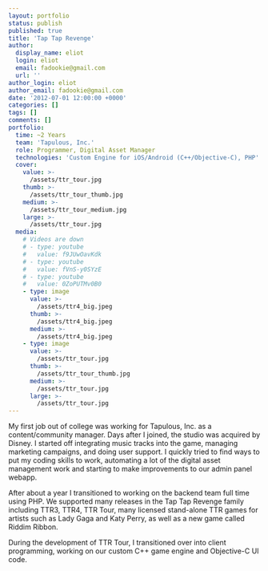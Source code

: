 ```yaml
---
layout: portfolio
status: publish
published: true
title: 'Tap Tap Revenge'
author:
  display_name: eliot
  login: eliot
  email: fadookie@gmail.com
  url: ''
author_login: eliot
author_email: fadookie@gmail.com
date: '2012-07-01 12:00:00 +0000'
categories: []
tags: []
comments: []
portfolio:
  time: ~2 Years
  team: 'Tapulous, Inc.'
  role: Programmer, Digital Asset Manager
  technologies: 'Custom Engine for iOS/Android (C++/Objective-C), PHP'
  cover:
    value: >-
      /assets/ttr_tour.jpg
    thumb: >-
      /assets/ttr_tour_thumb.jpg
    medium: >-
      /assets/ttr_tour_medium.jpg
    large: >-
      /assets/ttr_tour.jpg
  media:
    # Videos are down
    # - type: youtube
    #   value: f9JUwOavKdk
    # - type: youtube
    #   value: fVnS-y0SYzE
    # - type: youtube
    #   value: 0ZoPUTMv0B0
    - type: image
      value: >-
        /assets/ttr4_big.jpeg
      thumb: >-
        /assets/ttr4_big.jpeg
      medium: >-
        /assets/ttr4_big.jpeg
    - type: image
      value: >-
        /assets/ttr_tour.jpg
      thumb: >-
        /assets/ttr_tour_thumb.jpg
      medium: >-
        /assets/ttr_tour.jpg
      large: >-
        /assets/ttr_tour.jpg
---
```


My first job out of college was working for Tapulous, Inc. as a content/community manager. Days after I joined, the studio was acquired by Disney. I started off integrating music tracks into the game, managing marketing campaigns, and doing user support. I quickly tried to find ways to put my coding skills to work, automating a lot of the digital asset management work and starting to make improvements to our admin panel webapp.

After about a year I transitioned to working on the backend team full time using PHP. We supported many releases in the Tap Tap Revenge family including TTR3, TTR4, TTR Tour, many licensed stand-alone TTR games for artists such as Lady Gaga and Katy Perry, as well as a new game called Riddim Ribbon.

During the development of TTR Tour, I transitioned over into client programming, working on our custom C++ game engine and Objective-C UI code.